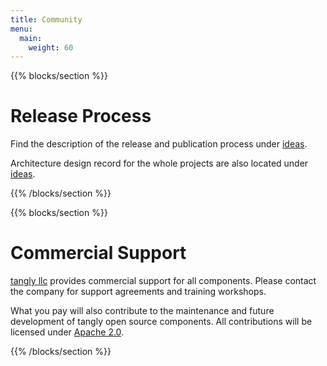```yaml
---
title: Community
menu:
  main:
    weight: 60
---
```


{{% blocks/section %}}
<div class="col-12">
<h1 class="text-center">Release Process</h1>

Find the description of the release and publication process under [ideas](../ideas/components-publication).

Architecture design record for the whole projects are also located under [ideas](../ideas/adr).
</div>
{{% /blocks/section %}}

{{% blocks/section %}}
<div class="col-12">
<h1 class="text-center">Commercial Support</h1>

[tangly llc](https://www.tangly.net) provides commercial support for all components.
Please contact the company for support agreements and training workshops.

What you pay will also contribute to the maintenance and future development of tangly open source components.
All contributions will be licensed under [Apache 2.0](https://www.apache.org/licenses/LICENSE-2.0).

</div>
{{% /blocks/section %}}
